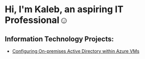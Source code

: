 <h1>Hi, I'm Kaleb, an aspiring IT Professional</a>☺</h1>

<h2> Information Technology Projects:</h2>


  - [Configuring On-premises Active Directory within Azure VMs](https://github.com/kalebinwards/configure-ad)

